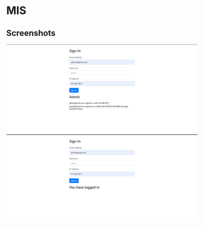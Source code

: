 # MIS
## Screenshots
![screenshot](https://github.com/Nancy214/MIS/blob/master/Screenshot%202022-06-03%20072323.png?raw=true)
![screenshot](https://github.com/Nancy214/MIS/blob/master/Screenshot%202022-06-03%20072408.png?raw=true)
